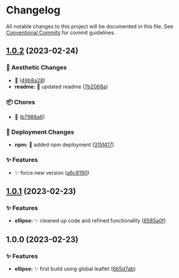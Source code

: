 # Changelog

All notable changes to this project will be documented in this file. See
[Conventional Commits](https://conventionalcommits.org) for commit guidelines.

## [1.0.2](https://github.com/sentenai/vue-leaflet-ellipse/compare/v1.0.1...v1.0.2) (2023-02-24)


### 🎨 Aesthetic Changes

* :pencil: ([49b8a28](https://github.com/sentenai/vue-leaflet-ellipse/commit/49b8a28b6f0b03c3c128d5ed82e9eb49cef2a976))
* **readme:** 📝 updated readme ([7b2068a](https://github.com/sentenai/vue-leaflet-ellipse/commit/7b2068a8efc662fe08977147938b74e8279d6976))


### 📦️ Chores

* :page_facing_up: ([b7988a6](https://github.com/sentenai/vue-leaflet-ellipse/commit/b7988a6791023805d2bee04cd01e9904fca76fe2))


### 🚀 Deployment Changes

* **npm:** :rocket: added npm deployment ([315f417](https://github.com/sentenai/vue-leaflet-ellipse/commit/315f417abcfb868395c2657b1efa4e27adf5a81a))


### ✨ Features

* :sparkles: force new version ([a6c8190](https://github.com/sentenai/vue-leaflet-ellipse/commit/a6c81902403f088d236784f40bf4edd9f4eaca9d))

## [1.0.1](https://github.com/sentenai/vue-leaflet-ellipse/compare/v1.0.0...v1.0.1) (2023-02-23)


### ✨ Features

* **ellipse:** :sparkles: cleaned up code and refined functionality ([8585a0f](https://github.com/sentenai/vue-leaflet-ellipse/commit/8585a0f01b6db29a7dc326162950f7ebd903331d))

## 1.0.0 (2023-02-23)


### ✨ Features

* **ellipse:** :sparkles: first build using global leaflet ([6b5d7ab](https://github.com/sentenai/vue-leaflet-ellipse/commit/6b5d7abb507c0758926187c9d08c49492788be7f))
